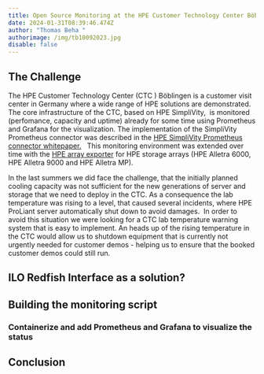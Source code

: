 ```yaml
---
title: Open Source Monitoring at the HPE Customer Technology Center Böblingen
date: 2024-01-31T08:39:46.474Z
author: "Thomas Beha "
authorimage: /img/tb10092023.jpg
disable: false
---
```

## **T﻿he Challenge**

<!--StartFragment-->

T﻿he HPE Customer Technology Center (CTC ) Böblingen is a customer visit center in Germany where a wide range of HPE solutions are demonstrated. The core infrastructure of the CTC, based on HPE SimpliVity,  is monitored (perfomance, capacity and uptime) already for some time using Prometheus and Grafana for the visualization. The implementation of the SimpliVity Prometheus connector was described in the [HPE SimpliVity Prometheus connector whitepaper.](https://www.hpe.com/psnow/doc/a50000514enw)   This monitoring environment was extended over time with the [HPE array exporter](https://github.com/hpe-storage/array-exporter) for HPE storage arrays (HPE Alletra 6000, HPE Alletra 9000 and HPE Alletra MP).

In the last summers we did face the challenge, that the initially planned cooling capacity was not sufficient for the new generations of server and storage that we need to deploy in the CTC. As a consequence the lab temperature was rising to a level, that caused several incidents, where HPE ProLiant server automatically shut down to avoid damages.  In order to avoid this situation we were looking for a CTC lab temperature warning system that is easy to implement. An heads up of the rising temperature in the CTC would allow us to shutdown equipment that is currently not urgently needed for customer demos - helping us to ensure that the booked customer demos could still run.

<!--EndFragment-->

## **I﻿LO Redfish Interface as a solution?**



## **B﻿uilding the monitoring script**



### **C﻿ontainerize and add Prometheus and Grafana to visualize the status**



## **C﻿onclusion**